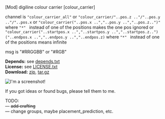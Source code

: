 [Mod] digiline colour carrier [colour_carrier]

channel is ```"colour_carrier_all"``` or ```"colour_carrier/"..pos.z .."/"..pos.y .."/"..pos.x```
or ```"colour_carrier("..pos.x ..","..pos.y ..","..pos.z..")"``` where ```"*" ``` instead of one of the positions makes the one pos ignored
or ```"colour_carrier("..startpos.x ..","..startpos.y ..","..startpos.z..")("..endpos.x ..","..endpos.y ..","..endpos.z)``` where ```"*" ``` instead of one of the positions means infinite

msg is "#RRGGBB" or "#RGB"

**Depends:** see [depends.txt](https://raw.githubusercontent.com/HybridDog/colour_carrier/master/depends.txt)  
**License:** see [LICENSE.txt](https://raw.githubusercontent.com/HybridDog/colour_carrier/master/LICENSE.txt)  
**Download:** [zip](https://github.com/HybridDog/colour_carrier/archive/master.zip), [tar.gz](https://github.com/HybridDog/colour_carrier/tarball/master)  

![I'm a screenshot!](https://d.maxfile.ro/fevbgdnlwq.png)

If you got ideas or found bugs, please tell them to me.


TODO:  
— ~~add crafting~~  
— change groups, maybe placement_prediction, etc.  


